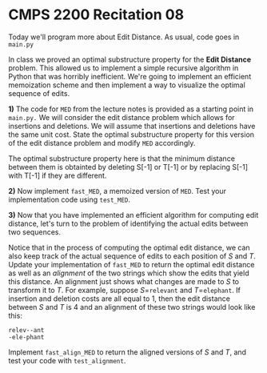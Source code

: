 # CMPS 2200  Recitation 08

Today we'll program more about Edit Distance. As usual, code goes in `main.py`


In class we proved an optimal substructure property for the **Edit
Distance** problem. This allowed us to implement a simple recursive
algorithm in Python that was horribly inefficient. We're going to
implement an efficient memoization scheme
and then implement a way to visualize the optimal sequence of edits.


**1)** The code for `MED` from the lecture notes is provided as a
  starting point in `main.py.` We will consider the edit distance problem which allows for insertions and
  deletions. We will assume that insertions and
  deletions have the same unit cost. State the optimal substructure property for this version of the edit distance problem and modify `MED` accordingly. 

The optimal substructure property here is that the minimum distance between them is obtainted by deleting S[-1] or T[-1] or by replacing S[-1] with T[-1] if they are different.



**2)** Now implement `fast_MED`, a memoized version of `MED`. Test your implementation code using `test_MED`.


**3)** Now that you have implemented an efficient algorithm for
  computing edit distance, let's turn to the problem of identifying
  the actual edits between two sequences.

 Notice that in the process of computing the optimal edit
  distance, we can also keep track of the actual sequence of edits to
  each position of $S$ and $T$. Update your implementation of `fast_MED` to
  return the optimal edit distance as well as an *alignment* of the
  two strings which show the edits that yield this distance. An
  alignment just shows what changes are made to $S$ to transform it to
  $T$. For example, suppose $S$=`relevant` and $T$=`elephant`. If
  insertion and deletion costs are all equal to $1$, then the
  edit distance between $S$ and $T$ is 4 and an
  alignment of these two strings would look like this:

  `relev--ant`\
  `-ele-phant`

Implement `fast_align_MED` to return the aligned versions of $S$ and $T$,
and test your code with `test_alignment`.

